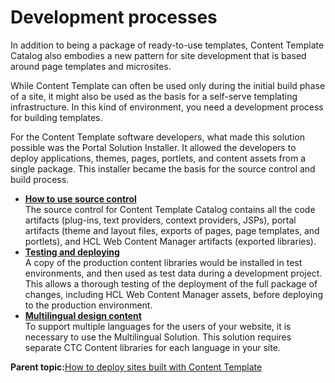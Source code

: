 # Development processes

In addition to being a package of ready-to-use templates, Content Template Catalog also embodies a new pattern for site development that is based around page templates and microsites.

While Content Template can often be used only during the initial build phase of a site, it might also be used as the basis for a self-serve templating infrastructure. In this kind of environment, you need a development process for building templates.

For the Content Template software developers, what made this solution possible was the Portal Solution Installer. It allowed the developers to deploy applications, themes, pages, portlets, and content assets from a single package. This installer became the basis for the source control and build process.

-   **[How to use source control](../ctc/ctc_deploy_dev_source.md)**  
The source control for Content Template Catalog contains all the code artifacts \(plug-ins, text providers, context providers, JSPs\), portal artifacts \(theme and layout files, exports of pages, page templates, and portlets\), and HCL Web Content Manager artifacts \(exported libraries\).
-   **[Testing and deploying](../ctc/ctc_deploy_dev_test.md)**  
A copy of the production content libraries would be installed in test environments, and then used as test data during a development project. This allows a thorough testing of the deployment of the full package of changes, including HCL Web Content Manager assets, before deploying to the production environment.
-   **[Multilingual design content](../ctc/ctc_deploy_dev_mls.md)**  
To support multiple languages for the users of your website, it is necessary to use the Multilingual Solution. This solution requires separate CTC Content libraries for each language in your site.

**Parent topic:**[How to deploy sites built with Content Template](../ctc/ctc_deploy_overview.md)

